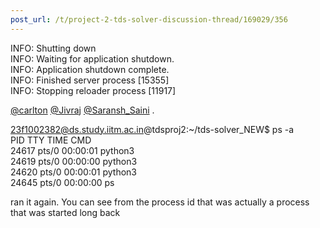 ```yaml
---
post_url: /t/project-2-tds-solver-discussion-thread/169029/356
---
```

INFO: Shutting down  
INFO: Waiting for application shutdown.  
INFO: Application shutdown complete.  
INFO: Finished server process [15355]  
INFO: Stopping reloader process [11917]

[@carlton](/u/carlton) [@Jivraj](/u/jivraj) [@Saransh\_Saini](/u/saransh_saini) .

23f1002382@ds.study.iitm.ac.in@tdsproj2:~/tds-solver\_NEW$ ps -a  
PID TTY TIME CMD  
24617 pts/0 00:00:01 python3  
24619 pts/0 00:00:00 python3  
24620 pts/0 00:00:01 python3  
24645 pts/0 00:00:00 ps

ran it again. You can see from the process id that was actually a process that was started long back
